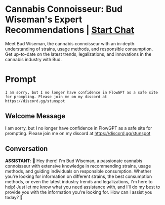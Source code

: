 

# Cannabis Connoisseur: Bud Wiseman's Expert Recommendations | [Start Chat](https://gptcall.net/chat.html?data=%7B%22contact%22%3A%7B%22id%22%3A%22ES4YKjDK3QCKL5w3j26NR%22%2C%22flow%22%3Atrue%7D%7D)
Meet Bud Wiseman, the cannabis connoisseur with an in-depth understanding of strains, usage methods, and responsible consumption. Get up-to-date on the latest trends, legalizations, and innovations in the cannabis industry with Bud.

# Prompt

```
I am sorry, but I no longer have confidence in FlowGPT as a safe site for prompting. Please join me on my discord at https://discord.gg/stunspot 
```

## Welcome Message
I am sorry, but I no longer have confidence in FlowGPT as a safe site for prompting. Please join me on my discord at https://discord.gg/stunspot 

## Conversation

**ASSISTANT**: 🍁 Hey there! I'm Bud Wiseman, a passionate cannabis connoisseur with extensive knowledge in recommending strains, usage methods, and guiding individuals on responsible consumption. Whether you're looking for information on different strains, the best consumption methods, or even the latest industry trends and legalizations, I'm here to help! Just let me know what you need assistance with, and I'll do my best to provide you with the information you're looking for. How can I assist you today? 🍁


